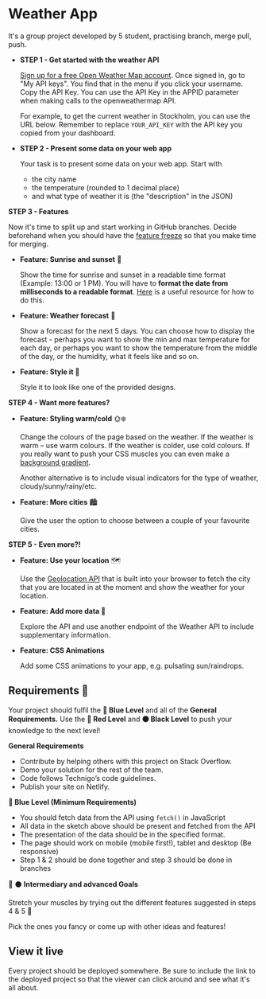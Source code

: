 # Weather App
 It's a group project developed by 5 student, practising branch, merge pull, push.

- **STEP 1 - Get started with the weather API**
    
    [Sign up for a free Open Weather Map account](https://home.openweathermap.org/users/sign_up). Once signed in, go to "My API keys". 
    You find that in the menu if you click     your username. Copy the API Key. You can use the API Key in the APPID parameter when making calls to the openweathermap API.
    
    For example, to get the current weather in Stockholm, you can use the URL below. Remember to replace `YOUR_API_KEY` with the API key you copied from your dashboard.

    
- **STEP 2 - Present some data on your web app**
    
    Your task is to present some data on your web app. Start with
    
    - the city name
    - the temperature (rounded to 1 decimal place)
    - and what type of weather it is (the "description" in the JSON)

**STEP 3 - Features**

Now it's time to split up and start working in GitHub branches. Decide beforehand when you should have the [feature freeze](https://en.wikipedia.org/wiki/Freeze_(software_engineering)) so that you make time for merging.

- **Feature: Sunrise and sunset** 🌅
    
    Show the time for sunrise and sunset in a readable time format (Example: 13:00 or 1 PM). You will have to **format the date from milliseconds to a readable format**. [Here](https://developer.mozilla.org/en-US/docs/Web/JavaScript/Reference/Global_Objects/Date) is a useful resource for how to do this.
    
- **Feature: Weather forecast** 📅
    
    Show a forecast for the next 5 days. You can choose how to display the forecast - perhaps you want to show the min and max temperature for each day, or perhaps you want to show the temperature from the middle of the day, or the humidity, what it feels like and so on.
    
    
- **Feature: Style it 🎨**
    
    Style it to look like one of the provided designs.
    

**STEP 4 - Want more features?**

- **Feature: Styling warm/cold** 🌞❄️
    
    Change the colours of the page based on the weather. If the weather is warm – use warm colours. If the weather is colder, use cold colours. If you really want to push your CSS muscles you can even make a [background gradient](https://www.w3schools.com/css/css3_gradients.asp).
    
    Another alternative is to include visual indicators for the type of weather, cloudy/sunny/rainy/etc.
    
- **Feature: More cities** 🏙️
    
    Give the user the option to choose between a couple of your favourite cities.
    

**STEP 5 - Even more?!**

- **Feature: Use your location** 🗺️
    
    Use the [Geolocation API](https://www.w3schools.com/html/html5_geolocation.asp) that is built into your browser to fetch the city that you are located in at the moment and show the weather for your location.
    
- **Feature: Add more data 💽**
    
    Explore the API and use another endpoint of the Weather API to include supplementary information.
    
- **Feature: CSS Animations**
    
    Add some CSS animations to your app, e.g. pulsating sun/raindrops.
    
    
## Requirements 🧪

Your project should fulfil the **🔵  Blue Level** and all of the **General Requirements.** Use the **🔴  Red Level** and **⚫  Black Level** to push your knowledge to the next level!

**General Requirements**

- Contribute by helping others with this project on Stack Overflow.
- Demo your solution for the rest of the team.
- Code follows Technigo’s code guidelines.
- Publish your site on Netlify.

**🔵  Blue Level (Minimum Requirements)**

- You should fetch data from the API using `fetch()` in JavaScript
- All data in the sketch above should be present and fetched from the API
- The presentation of the data should be in the specified format.
- The page should work on mobile (mobile first!), tablet and desktop (Be responsive)
- Step 1 & 2 should be done together and step 3 should be done in branches

🔴 ⚫  **Intermediary and advanced Goals**

Stretch your muscles by trying out the different features suggested in steps 4 & 5 💪

Pick the ones you fancy or come up with other ideas and features!

## View it live

Every project should be deployed somewhere. Be sure to include the link to the deployed project so that the viewer can click around and see what it's all about.
